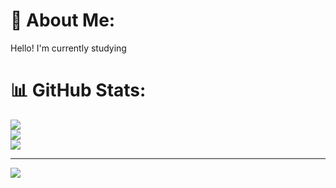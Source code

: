# 💫 About Me:
Hello! I'm currently studying

# 📊 GitHub Stats:
![](https://github-readme-stats.vercel.app/api?username=Faten502&theme=dark&hide_border=false&include_all_commits=false&count_private=false)<br/>
![](https://nirzak-streak-stats.vercel.app/?user=Faten502&theme=dark&hide_border=false)<br/>
![](https://github-readme-stats.vercel.app/api/top-langs/?username=Faten502&theme=dark&hide_border=false&include_all_commits=false&count_private=false&layout=compact)

---
[![](https://visitcount.itsvg.in/api?id=Faten502&icon=0&color=0)](https://visitcount.itsvg.in)

<!-- Proudly created with GPRM ( https://gprm.itsvg.in ) -->
